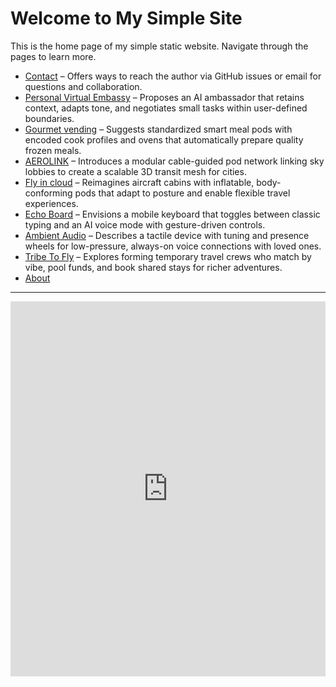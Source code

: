 # Welcome to My Simple Site

This is the home page of my simple static website. Navigate through the pages to learn more.

- [Contact](/contact/index.md) – Offers ways to reach the author via GitHub issues or email for questions and collaboration.
- [Personal Virtual Embassy](/personal_virtual_embassy/index.md) – Proposes an AI ambassador that retains context, adapts tone, and negotiates small tasks within user-defined boundaries.
- [Gourmet vending](/gourmet/index.md) – Suggests standardized smart meal pods with encoded cook profiles and ovens that automatically prepare quality frozen meals.
- [AEROLINK](/aerolink/index.md) – Introduces a modular cable-guided pod network linking sky lobbies to create a scalable 3D transit mesh for cities.
- [Fly in cloud](/fly/index.md) – Reimagines aircraft cabins with inflatable, body-conforming pods that adapt to posture and enable flexible travel experiences.
- [Echo Board](/echo/index.md) – Envisions a mobile keyboard that toggles between classic typing and an AI voice mode with gesture-driven controls.
- [Ambient Audio](/ambient/index.md) – Describes a tactile device with tuning and presence wheels for low-pressure, always-on voice connections with loved ones.
- [Tribe To Fly](/tribe-to-fly/index.md) – Explores forming temporary travel crews who match by vibe, pool funds, and book shared stays for richer adventures.
- [About](/about/index.md)

---

<script src="https://giscus.app/client.js"
        data-repo="akrafts-gpt/simple-static-site"
        data-repo-id="R_kgDOPWwKHQ"
        data-category="Ideas"
        data-category-id="DIC_kwDOPWwKHc4CtsPi"
        data-mapping="pathname"
        data-strict="0"
        data-reactions-enabled="1"
        data-emit-metadata="1"
        data-input-position="bottom"
        data-theme="light"
        data-lang="en"
        data-loading="lazy"
        crossorigin="anonymous"
        async>
</script>

<!-- Google Calendar Appointment Scheduling begin -->
<iframe src="https://calendar.google.com/calendar/appointments/schedules/AcZssZ0bp_FZKlRq5El7y6_DJ9TG7PGFovWcz4QaeUrxmS_9KIzYjbj26_JKyki0oUtNWqUqqRpJ-UpD?gv=true" style="border: 0" width="100%" height="600" frameborder="0"></iframe>
<!-- end Google Calendar Appointment Scheduling -->

